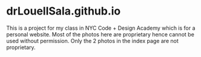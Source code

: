 # drLouellSala.github.io
This is a project for my class in NYC Code + Design Academy which is for a personal website. 
Most of the photos here are proprietary hence cannot be used without permission.
Only the 2 photos in the index page are not proprietary.



